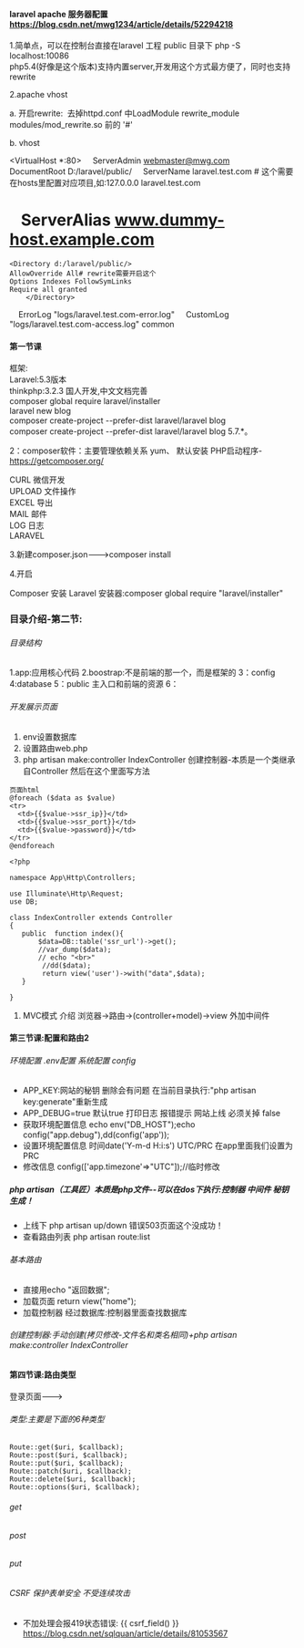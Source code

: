 #### laravel apache 服务器配置 https://blog.csdn.net/mwg1234/article/details/52294218

1.简单点，可以在控制台直接在laravel 工程 public 目录下 php -S localhost:10086   
php5.4(好像是这个版本)支持内置server,开发用这个方式最方便了，同时也支持rewrite
 
2.apache vhost

a. 开启rewrite:  去掉httpd.conf 中LoadModule rewrite_module modules/mod_rewrite.so 前的 '#'

b. vhost

<VirtualHost *:80>
    ServerAdmin webmaster@mwg.com
    DocumentRoot D:/laravel/public/
    ServerName laravel.test.com # 这个需要在hosts里配置对应项目,如:127.0.0.0 laravel.test.com
#    ServerAlias www.dummy-host.example.com


```
<Directory d:/laravel/public/>  
AllowOverride All# rewrite需要开启这个
Options Indexes FollowSymLinks
Require all granted  
    </Directory>  
```

    ErrorLog "logs/laravel.test.com-error.log"
    CustomLog "logs/laravel.test.com-access.log" common
</VirtualHost>

#### 第一节课
框架:  
Laravel:5.3版本  
thinkphp:3.2.3 国人开发,中文文档完善  
composer global require laravel/installer  
laravel new blog  
composer create-project --prefer-dist laravel/laravel blog  
composer create-project --prefer-dist laravel/laravel blog 5.7.*。  


2：composer软件：主要管理依赖关系 yum、 默认安装 PHP启动程序-  
https://getcomposer.org/  

CURL 微信开发  
UPLOAD 文件操作  
EXCEL 导出  
MAIL 邮件  
LOG  日志  
LARAVEL   

3.新建composer.json--->composer install

4.开启

 Composer 安装 Laravel 安装器:composer global require "laravel/installer"
 
 
 
 ### 目录介绍-第二节:
###### 目录结构
1.app:应用核心代码
2.boostrap:不是前端的那一个，而是框架的
3：config
4:database 
5：public 主入口和前端的资源
6：

###### 开发展示页面
1. env设置数据库
2. 设置路由web.php 
3. php artisan make:controller IndexController 创建控制器-本质是一个类继承自Controller 然后在这个里面写方法  

```
页面html
@foreach ($data as $value)
<tr>
  <td>{{$value->ssr_ip}}</td>
  <td>{{$value->ssr_port}}</td>
  <td>{{$value->password}}</td>
</tr>
@endforeach
```


```
<?php

namespace App\Http\Controllers;

use Illuminate\Http\Request;
use DB;

class IndexController extends Controller
{
   public  function index(){
   	   $data=DB::table('ssr_url')->get();
	   //var_dump($data);
	   // echo "<br>"
	    //dd($data);
		return view('user')->with("data",$data);
   }

}
```

1. MVC模式 介绍  浏览器->路由->(controller+model)->view  外加中间件


#### 第三节课:配置和路由2
######  环境配置 .env配置 系统配置 config
* APP_KEY:网站的秘钥  删除会有问题 在当前目录执行:"php artisan key:generate"重新生成
* APP_DEBUG=true  默认true  打印日志 报错提示 网站上线 必须关掉 false
* 获取环境配置信息 echo env("DB_HOST");echo config("app.debug"),dd(config('app'));
* 设置环境配置信息 时间date('Y-m-d H:i:s') UTC/PRC 在app里面我们设置为PRC  
* 修改信息 config(['app.timezone'=>"UTC"]);//临时修改
##### php artisan（工具匠）本质是php文件--可以在dos下执行:控制器 中间件 秘钥生成！
* 上线下  php artisan up/down  错误503页面这个没成功！
* 查看路由列表 php artisan route:list

######  基本路由
* 直接用echo "返回数据";
* 加载页面 return view("home");
* 加载控制器 经过数据库:控制器里面查找数据库

######  创建控制器:手动创建(拷贝修改-文件名和类名相同)+php artisan make:controller IndexController

#### 第四节课:路由类型
登录页面--->


###### 类型:主要是下面的6种类型
```
Route::get($uri, $callback);
Route::post($uri, $callback);
Route::put($uri, $callback);
Route::patch($uri, $callback);
Route::delete($uri, $callback);
Route::options($uri, $callback);
```

###### get 


###### post


######  put
######  CSRF 保护表单安全 不受连续攻击
* 不加处理会报419状态错误:  {{ csrf_field() }} https://blog.csdn.net/sqlquan/article/details/81053567











 